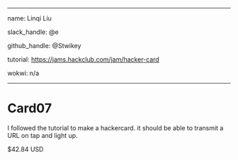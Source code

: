 
---


name: Linqi Liu


slack_handle: @e


github_handle: @Stwikey


tutorial: https://jams.hackclub.com/jam/hacker-card


wokwi: n/a


---


# Card07


I followed the tutorial to make a hackercard. it should be able to transmit a URL on tap and light up.


$42.84 USD
